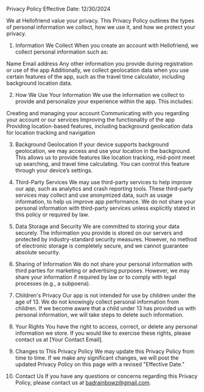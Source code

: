 Privacy Policy
Effective Date: 12/30/2024

We at Hellofriend value your privacy. This Privacy Policy outlines the types of personal information we collect, how we use it, and how we protect your privacy.

1. Information We Collect
When you create an account with Hellofriend, we collect personal information such as:

Name
Email address
Any other information you provide during registration or use of the app
Additionally, we collect geolocation data when you use certain features of the app, such as the travel time calculator, including background location data.

2. How We Use Your Information
We use the information we collect to provide and personalize your experience within the app. This includes:

Creating and managing your account
Communicating with you regarding your account or our services
Improving the functionality of the app
Providing location-based features, including background geolocation data for location tracking and navigation

3. Background Geolocation
If your device supports background geolocation, we may access and use your location in the background. This allows us to provide features like location tracking, mid-point meet up searching, and travel time calculating. You can control this feature through your device’s settings.

4. Third-Party Services
We may use third-party services to help improve our app, such as analytics and crash reporting tools. These third-party services may collect and use anonymized data, such as usage information, to help us improve app performance. We do not share your personal information with third-party services unless explicitly stated in this policy or required by law.

5. Data Storage and Security
We are committed to storing your data securely. The information you provide is stored on our servers and protected by industry-standard security measures. However, no method of electronic storage is completely secure, and we cannot guarantee absolute security.

6. Sharing of Information
We do not share your personal information with third parties for marketing or advertising purposes. However, we may share your information if required by law or to comply with legal processes (e.g., a subpoena).

7. Children's Privacy
Our app is not intended for use by children under the age of 13. We do not knowingly collect personal information from children. If we become aware that a child under 13 has provided us with personal information, we will take steps to delete such information.

8. Your Rights
You have the right to access, correct, or delete any personal information we store. If you would like to exercise these rights, please contact us at [Your Contact Email].

9. Changes to This Privacy Policy
We may update this Privacy Policy from time to time. If we make any significant changes, we will post the updated Privacy Policy on this page with a revised "Effective Date."

10. Contact Us
If you have any questions or concerns regarding this Privacy Policy, please contact us at badrainbowz@gmail.com.